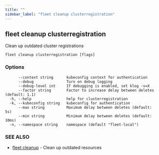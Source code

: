 ```yaml
---
title: ""
sidebar_label: "fleet cleanup clusterregistration"
---
```

## fleet cleanup clusterregistration

Clean up outdated cluster registrations

```
fleet cleanup clusterregistration [flags]
```

### Options

```
      --context string      kubeconfig context for authentication
      --debug               Turn on debug logging
      --debug-level int     If debugging is enabled, set klog -v=X
      --factor string       Factor to increase delay between deletes (default: 1.1)
  -h, --help                help for clusterregistration
  -k, --kubeconfig string   kubeconfig for authentication
      --max string          Maximum delay between deletes (default: 5s)
      --min string          Minimum delay between deletes (default: 10ms)
  -n, --namespace string    namespace (default "fleet-local")
```

### SEE ALSO

* [fleet cleanup](./fleet_cleanup)	 - Clean up outdated resources

